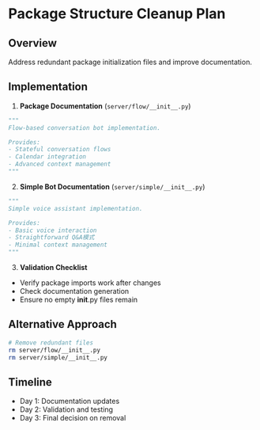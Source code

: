 # Package Structure Cleanup Plan

## Overview
Address redundant package initialization files and improve documentation.

## Implementation

1. **Package Documentation** (`server/flow/__init__.py`)
```python
"""
Flow-based conversation bot implementation.

Provides:
- Stateful conversation flows
- Calendar integration
- Advanced context management
"""
```

2. **Simple Bot Documentation** (`server/simple/__init__.py`)
```python
"""
Simple voice assistant implementation.

Provides:
- Basic voice interaction
- Straightforward Q&A模式
- Minimal context management
"""
```

3. **Validation Checklist**
- Verify package imports work after changes
- Check documentation generation
- Ensure no empty __init__.py files remain

## Alternative Approach
```bash
# Remove redundant files
rm server/flow/__init__.py
rm server/simple/__init__.py
```

## Timeline
- Day 1: Documentation updates
- Day 2: Validation and testing
- Day 3: Final decision on removal 